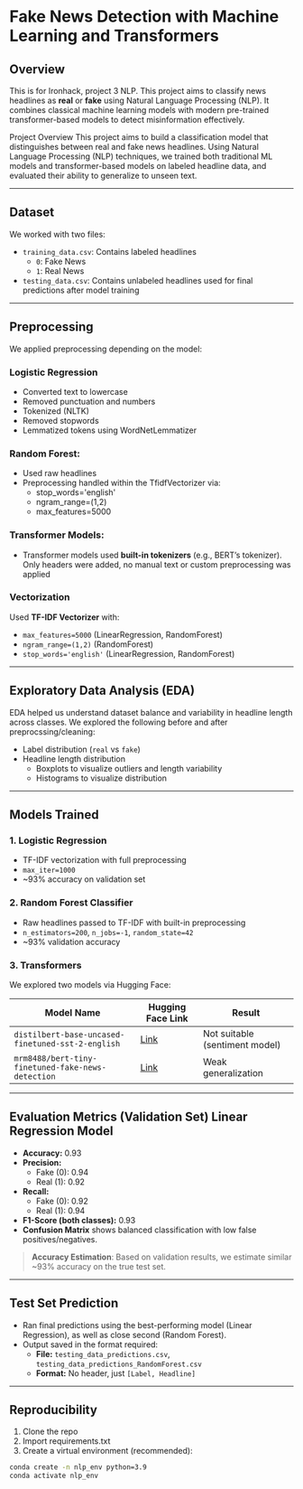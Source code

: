 # Fake News Detection with Machine Learning and Transformers

## Overview

This is for Ironhack, project 3 NLP. This project aims to classify news headlines as **real** or **fake** using Natural Language Processing (NLP). It combines classical machine learning models with modern pre-trained transformer-based models to detect misinformation effectively.

Project Overview
This project aims to build a classification model that distinguishes between real and fake news headlines. Using Natural Language Processing (NLP) techniques, we trained both traditional ML models and transformer-based models on labeled headline data, and evaluated their ability to generalize to unseen text.

---

## Dataset

We worked with two files:
- `training_data.csv`: Contains labeled headlines  
  - `0`: Fake News  
  - `1`: Real News  
- `testing_data.csv`: Contains unlabeled headlines used for final predictions after model training

---

## Preprocessing
We applied preprocessing depending on the model:

### Logistic Regression
- Converted text to lowercase
- Removed punctuation and numbers
- Tokenized (NLTK)
- Removed stopwords
- Lemmatized tokens using WordNetLemmatizer

### Random Forest:
- Used raw headlines
- Preprocessing handled within the TfidfVectorizer via:
    - stop_words='english'
    - ngram_range=(1,2)
    - max_features=5000

### Transformer Models:    
- Transformer models used **built-in tokenizers** (e.g., BERT’s tokenizer). Only headers were added, no manual text or custom preprocessing was applied   

### Vectorization
Used **TF-IDF Vectorizer** with:
- `max_features=5000` (LinearRegression, RandomForest)
- `ngram_range=(1,2)` (RandomForest)
- `stop_words='english'` (LinearRegression, RandomForest)

---

## Exploratory Data Analysis (EDA)

EDA helped us understand dataset balance and variability in headline length across classes. We explored the following before and after preprocssing/cleaning:

- Label distribution (`real` vs `fake`)
- Headline length distribution
    - Boxplots to visualize outliers and length variability
    - Histograms to visualize distribution

---

## Models Trained

### 1. **Logistic Regression**
- TF-IDF vectorization with full preprocessing
- `max_iter=1000`
- ~93% accuracy on validation set

### 2. **Random Forest Classifier**
- Raw headlines passed to TF-IDF with built-in preprocessing
- `n_estimators=200`, `n_jobs=-1`, `random_state=42`
- ~93% validation accuracy

### 3. **Transformers**
We explored two models via Hugging Face:

| Model Name | Hugging Face Link | Result |
|------------|-------------------|--------|
| `distilbert-base-uncased-finetuned-sst-2-english` | [Link](https://huggingface.co/distilbert-base-uncased-finetuned-sst-2-english) | Not suitable (sentiment model) |
| `mrm8488/bert-tiny-finetuned-fake-news-detection` | [Link](https://huggingface.co/mrm8488/bert-tiny-finetuned-fake-news-detection) | Weak generalization |

---

## Evaluation Metrics (Validation Set) Linear Regression Model

- **Accuracy:** 0.93
- **Precision:**  
  - Fake (0): 0.94  
  - Real (1): 0.92  
- **Recall:**  
  - Fake (0): 0.92  
  - Real (1): 0.94  
- **F1-Score (both classes):** 0.93
- **Confusion Matrix** shows balanced classification with low false positives/negatives.

> **Accuracy Estimation**: Based on validation results, we estimate similar ~93% accuracy on the true test set.

---

## Test Set Prediction
- Ran final predictions using the best-performing model (Linear Regression), as well as close second (Random Forest).
- Output saved in the format required:  
  - **File:** `testing_data_predictions.csv`, `testing_data_predictions_RandomForest.csv`  
  - **Format:** No header, just `[Label, Headline]`

---

##  Reproducibility

1. Clone the repo
2. Import requirements.txt
3. Create a virtual environment (recommended):

```bash
conda create -n nlp_env python=3.9
conda activate nlp_env